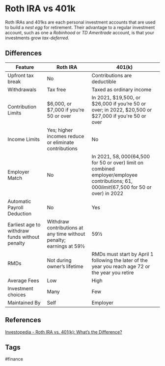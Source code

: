 # Roth IRA vs 401k

Roth IRAs and 401ks are each personal investment accounts that are used to build a *nest egg* for retirement. Their advantage to a regular investment account, such as one a *Robinhood* or *TD Ameritrade* account, is that your investments grow *tax-deferred*.

## Differences 
|Feature 	|Roth IRA 	|401(k)|
|---------------|---------------|------|
|Upfront tax break 	|No 	|Contributions are deductible|
|Withdrawals 	|Tax free 	|Taxed as ordinary income|
|Contribution Limits 	|$6,000, or $7,000 if you’re 50 or over 	|In 2021, $19,500, or $26,000 if you’re 50 or over; in 2022, $20,500 or $27,000 if you're 50 or over|
|Income Limits 	|Yes; higher incomes reduce or eliminate contributions 	|No|
|Employer Match 	|No 	|In 2021, $58,000 ($64,500 for 50 or over) limit on combined employer/employee contributions; $61,000 limit ($67,500 for 50 or over) in 2022|
|Automatic Payroll Deduction 	|No 	|Yes|
|Earliest age to withdraw funds without penalty 	|Withdraw contributions at any time without penalty; earnings at 59½ 	|59½|
|RMDs 	|Not during owner’s lifetime 	|RMDs must start by April 1 following the later of the year you reach age 72 or the year you retire|
|Average Fees 	|Low 	|High|
|Investment choices 	|Many 	|Few|
|Maintained By 	|Self 	|Employer|

## References
[Investopedia - Roth IRA vs. 401(k): What’s the Difference?](https://www.investopedia.com/ask/answers/100314/whats-difference-between-401k-and-roth-ira.asp)

## Tags
#finance
